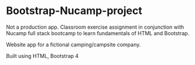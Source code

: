 # Bootstrap-Nucamp-project

Not a production app.
Classroom exercise assignment in conjunction with Nucamp full stack bootcamp to learn fundamentals of HTML and Bootstrap.

Website app for a fictional camping/campsite company.

Built using HTML, Bootstrap 4

